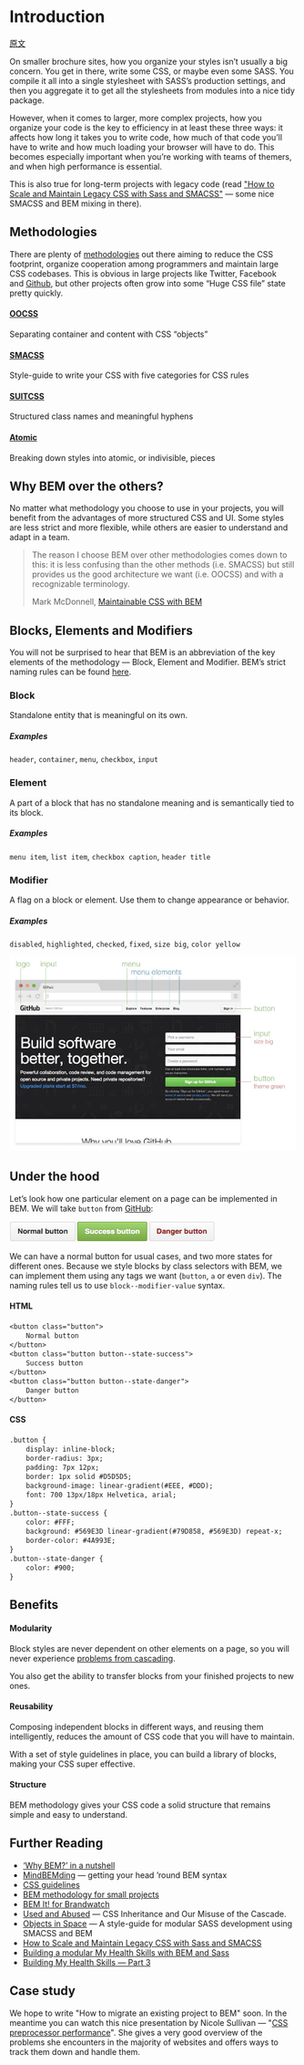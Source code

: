 # Introduction

[原文](http://getbem.com/introduction/)

On smaller brochure sites, how you organize your styles isn’t usually a big concern. You get in there, write some CSS, or maybe even some SASS. You compile it all into a single stylesheet with SASS’s production settings, and then you aggregate it to get all the stylesheets from modules into a nice tidy package.

However, when it comes to larger, more complex projects, how you organize your code is the key to efficiency in at least these three ways: it affects how long it takes you to write code, how much of that code you’ll have to write and how much loading your browser will have to do. This becomes especially important when you’re working with teams of themers, and when high performance is essential.

This is also true for long-term projects with legacy code (read ["How to Scale and Maintain Legacy CSS with Sass and SMACSS"](http://webuild.envato.com/blog/how-to-scale-and-maintain-legacy-css-with-sass-and-smacss/) — some nice SMACSS and BEM mixing in there).

## Methodologies

There are plenty of [methodologies](https://github.com/ikkou/awesome-css#architecture) out there aiming to reduce the CSS footprint, organize cooperation among programmers and maintain large CSS codebases. This is obvious in large projects like Twitter, Facebook and [Github](http://markdotto.com/2014/07/23/githubs-css/#two-bundles), but other projects often grow into some “Huge CSS file” state pretty quickly.







#### [OOCSS](http://oocss.org/)

Separating container and content with CSS “objects”







#### [SMACSS](http://smacss.com/)

Style-guide to write your CSS with five categories for CSS rules







#### [SUITCSS](http://suitcss.github.io/)

Structured class names and meaningful hyphens







#### [Atomic](http://github.com/nemophrost/atomic-css)

Breaking down styles into atomic, or indivisible, pieces





## Why BEM over the others?

No matter what methodology you choose to use in your projects, you will benefit from the advantages of more structured CSS and UI. Some styles are less strict and more flexible, while others are easier to understand and adapt in a team.

> The reason I choose BEM over other methodologies comes down to this: it is less confusing than the other methods (i.e. SMACSS) but still provides us the good architecture we want (i.e. OOCSS) and with a recognizable terminology.
> 
> Mark McDonnell, [Maintainable CSS with BEM](http://www.integralist.co.uk/posts/bem.html#4)

## Blocks, Elements and Modifiers

You will not be surprised to hear that BEM is an abbreviation of the key elements of the methodology — Block, Element and Modifier. BEM’s strict naming rules can be found [here](http://getbem.com/naming/).







### Block

Standalone entity that is meaningful on its own.

##### Examples

`header`, `container`, `menu`, `checkbox`, `input`







### Element

A part of a block that has no standalone meaning and is semantically tied to its block.

##### Examples

`menu item`, `list item`, `checkbox caption`, `header title`







### Modifier

A flag on a block or element. Use them to change appearance or behavior.

##### Examples

`disabled`, `highlighted`, `checked`, `fixed`, `size big`, `color yellow`





![](media/github_captions-1.jpg)

## Under the hood

Let’s look how one particular element on a page can be implemented in BEM. We will take `button` from [GitHub](http://primercss.io/buttons/):

![](media/github_buttons-1.jpg)

We can have a normal button for usual cases, and two more states for different ones. Because we style blocks by class selectors with BEM, we can implement them using any tags we want (`button`, `a` or even `div`). The naming rules tell us to use `block--modifier-value` syntax.







#### HTML
```
<button class="button">
	Normal button
</button>
<button class="button button--state-success">
	Success button
</button>
<button class="button button--state-danger">
	Danger button
</button>
```










#### CSS

```
.button {
	display: inline-block;
	border-radius: 3px;
	padding: 7px 12px;
	border: 1px solid #D5D5D5;
	background-image: linear-gradient(#EEE, #DDD);
	font: 700 13px/18px Helvetica, arial;
}
.button--state-success {
	color: #FFF;
	background: #569E3D linear-gradient(#79D858, #569E3D) repeat-x;
	border-color: #4A993E;
}
.button--state-danger {
	color: #900;
}
```






## Benefits







#### Modularity

Block styles are never dependent on other elements on a page, so you will never experience [problems from cascading](http://www.phase2technology.com/blog/used-and-abused-css-inheritance-and-our-misuse-of-the-cascade/).

You also get the ability to transfer blocks from your finished projects to new ones.









#### Reusability

Composing independent blocks in different ways, and reusing them intelligently, reduces the amount of CSS code that you will have to maintain.

With a set of style guidelines in place, you can build a library of blocks, making your CSS super effective.









#### Structure

BEM methodology gives your CSS code a solid structure that remains simple and easy to understand.







## Further Reading

* [‘Why BEM?’ in a nutshell](http://blog.decaf.de/2015/06/24/why-bem-in-a-nutshell/)
* [MindBEMding](http://csswizardry.com/2013/01/mindbemding-getting-your-head-round-bem-syntax/) — getting your head ’round BEM syntax
* [CSS guidelines](http://cssguidelin.es/#bem-like-naming)
* [BEM methodology for small projects](http://www.smashingmagazine.com/2014/07/17/bem-methodology-for-small-projects/)
* [BEM It! for Brandwatch](http://www.slideshare.net/MaxShirshin/bem-it-for-brandwatch)
* [Used and Abused](http://www.phase2technology.com/blog/used-and-abused-css-inheritance-and-our-misuse-of-the-cascade/) — CSS Inheritance and Our Misuse of the Cascade.
* [Objects in Space](https://medium.com/objects-in-space/objects-in-space-f6f404727) — A style-guide for modular SASS development using SMACSS and BEM
* [How to Scale and Maintain Legacy CSS with Sass and SMACSS](http://webuild.envato.com/blog/how-to-scale-and-maintain-legacy-css-with-sass-and-smacss/)
* [Building a modular My Health Skills with BEM and Sass](http://www.bluegg.co.uk/building-my-health-skills-part-3/)
* [Building My Health Skills — Part 3](http://www.bluegg.co.uk/building-my-health-skills-part-3/)

## Case study

We hope to write "How to migrate an existing project to BEM" soon. In the meantime you can watch this nice presentation by Nicole Sullivan — "[CSS preprocessor performance](http://www.youtube.com/watch?v=0NDyopLKE1w)". She gives a very good overview of the problems she encounters in the majority of websites and offers ways to track them down and handle them.



